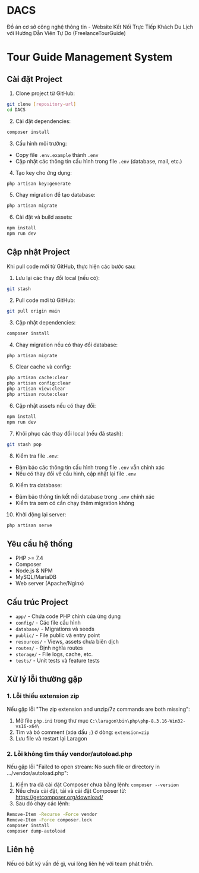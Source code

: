# DACS
Đồ án cơ sở công nghệ thông tin - Website Kết Nối Trực Tiếp Khách Du Lịch với Hướng Dẫn Viên Tự Do (FreelanceTourGuide)

# Tour Guide Management System

## Cài đặt Project

1. Clone project từ GitHub:
```bash
git clone [repository-url]
cd DACS
```

2. Cài đặt dependencies:
```bash
composer install
```

3. Cấu hình môi trường:
- Copy file `.env.example` thành `.env`
- Cập nhật các thông tin cấu hình trong file `.env` (database, mail, etc.)

4. Tạo key cho ứng dụng:
```bash
php artisan key:generate
```

5. Chạy migration để tạo database:
```bash
php artisan migrate
```

6. Cài đặt và build assets:
```bash
npm install
npm run dev
```

## Cập nhật Project

Khi pull code mới từ GitHub, thực hiện các bước sau:

1. Lưu lại các thay đổi local (nếu có):
```bash
git stash
```

2. Pull code mới từ GitHub:
```bash
git pull origin main
```

3. Cập nhật dependencies:
```bash
composer install
```

4. Chạy migration nếu có thay đổi database:
```bash
php artisan migrate
```

5. Clear cache và config:
```bash
php artisan cache:clear
php artisan config:clear
php artisan view:clear
php artisan route:clear
```

6. Cập nhật assets nếu có thay đổi:
```bash
npm install
npm run dev
```

7. Khôi phục các thay đổi local (nếu đã stash):
```bash
git stash pop
```

8. Kiểm tra file `.env`:
- Đảm bảo các thông tin cấu hình trong file `.env` vẫn chính xác
- Nếu có thay đổi về cấu hình, cập nhật lại file `.env`

9. Kiểm tra database:
- Đảm bảo thông tin kết nối database trong `.env` chính xác
- Kiểm tra xem có cần chạy thêm migration không

10. Khởi động lại server:
```bash
php artisan serve
```

## Yêu cầu hệ thống

- PHP >= 7.4
- Composer
- Node.js & NPM
- MySQL/MariaDB
- Web server (Apache/Nginx)

## Cấu trúc Project

- `app/` - Chứa code PHP chính của ứng dụng
- `config/` - Các file cấu hình
- `database/` - Migrations và seeds
- `public/` - File public và entry point
- `resources/` - Views, assets chưa biên dịch
- `routes/` - Định nghĩa routes
- `storage/` - File logs, cache, etc.
- `tests/` - Unit tests và feature tests

## Xử lý lỗi thường gặp

### 1. Lỗi thiếu extension zip
Nếu gặp lỗi "The zip extension and unzip/7z commands are both missing":
1. Mở file `php.ini` trong thư mục `C:\laragon\bin\php\php-8.3.16-Win32-vs16-x64\`
2. Tìm và bỏ comment (xóa dấu `;`) ở dòng: `extension=zip`
3. Lưu file và restart lại Laragon

### 2. Lỗi không tìm thấy vendor/autoload.php
Nếu gặp lỗi "Failed to open stream: No such file or directory in .../vendor/autoload.php":
1. Kiểm tra đã cài đặt Composer chưa bằng lệnh: `composer --version`
2. Nếu chưa cài đặt, tải và cài đặt Composer từ: https://getcomposer.org/download/
3. Sau đó chạy các lệnh:
```bash
Remove-Item -Recurse -Force vendor
Remove-Item -Force composer.lock
composer install
composer dump-autoload
```

## Liên hệ

Nếu có bất kỳ vấn đề gì, vui lòng liên hệ với team phát triển.
